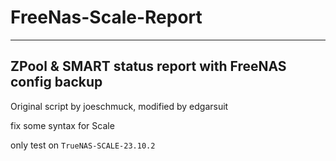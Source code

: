 # FreeNas-Scale-Report
------
## ZPool & SMART status report with FreeNAS config backup

Original script by joeschmuck, modified by edgarsuit

fix some syntax for Scale

only test on `TrueNAS-SCALE-23.10.2`

